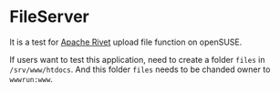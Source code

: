 # FileServer

It is a test for [Apache Rivet](https://tcl.apache.org/rivet/) upload file function on openSUSE.

If users want to test this application, need to create a folder `files` in `/srv/www/htdocs`.
And this folder `files` needs to be chanded owner to `wwwrun:www`.
